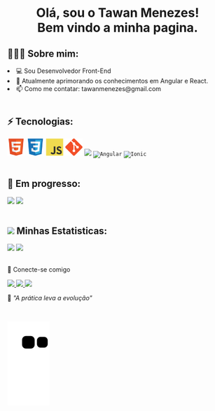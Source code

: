 <h1 align="center">Olá, sou o Tawan Menezes!<br>Bem vindo a minha pagina.</h1>


## 👨🏻‍💻 Sobre mim:
<li>💻  Sou Desenvolvedor Front-End
<li>🌱 Atualmente aprimorando os conhecimentos em Angular e React.
<li>📫 Como me contatar: tawanmenezes@gmail.com

<br>
<br>

## ⚡ Tecnologias:
<div>
<code><img width="40" src="https://github.com/tawangmenezes/tawangmenezes/blob/main/imgs/HTML.svg" alt="HTML"></code>
<code><img width="40" src="https://github.com/tawangmenezes/tawangmenezes/blob/main/imgs/CSS.svg" alt="CSS"></code>
<code><img width="40" src="https://github.com/tawangmenezes/tawangmenezes/blob/main/imgs/JS.svg" alt="Javascript"></code>
<code><img width="40" src="https://github.com/tawangmenezes/tawangmenezes/blob/main/imgs/git.svg" alt="Git"></code>
<code><img width="40" src="https://cdn.jsdelivr.net/gh/devicons/devicon/icons/typescript/typescript-original.svg" /></code>
<code><img width="40" src="https://cdn.jsdelivr.net/gh/devicons/devicon/icons/angularjs/angularjs-original.svg" alt="Angular"/></code>
<code><img width="40" src="https://cdn.jsdelivr.net/gh/devicons/devicon/icons/ionic/ionic-original.svg" alt="Ionic"/></code>

                
          
</div>

<br>
  
            
          
## 🧠 Em progresso:
<div>
<code><img width="40" src="https://cdn.jsdelivr.net/gh/devicons/devicon/icons/java/java-plain.svg" /></code>
<code><img width="40" src="https://cdn.jsdelivr.net/gh/devicons/devicon/icons/spring/spring-original.svg" /></code>
</div>

<br>
   
## <img src="https://media.giphy.com/media/cj87CxfRtrUifF3Ryk/giphy.gif" width="25"> Minhas Estatisticas:
<div>
  <a href="https://github.com/tawangmenezes"></a>
  <img width="49.5%" src="https://github-readme-stats.vercel.app/api?username=tawangmenezes&show_icons=true&theme=dark&hide_border=true"/>
  <img width="49%" src="https://github-readme-stats.vercel.app/api/top-langs/?username=tawangmenezes&layout=compact&langs_count=7&theme=dark"/>
</div>

<br>

<p dir="auto">💬 Conecte-se comigo<p>

 <div style="margin-top:15px"> 
  <a href="https://www.linkedin.com/in/tawan-menezes-897b27229/" rel="nofollow"><img src="https://camo.githubusercontent.com/c00f87aeebbec37f3ee0857cc4c20b21fefde8a96caf4744383ebfe44a47fe3f/68747470733a2f2f696d672e736869656c64732e696f2f62616467652f2d4c696e6b6564496e2d2532333030373742353f7374796c653d666f722d7468652d6261646765266c6f676f3d6c696e6b6564696e266c6f676f436f6c6f723d7768697465" data-canonical-src="https://img.shields.io/badge/-LinkedIn-%230077B5?style=for-the-badge&amp;logo=linkedin&amp;logoColor=white" style="max-width: 100%;">
 </a>
  <a href="https://api.whatsapp.com/send?phone=5533987409081" rel="nofollow" target="_blank"><img src="https://camo.githubusercontent.com/d9d4db0a25f6d41d6ef282c6adc2f9bd5b31201ef00ba580f5a945da4063a937/68747470733a2f2f696d672e736869656c64732e696f2f62616467652f57686174734170702d3235443336363f7374796c653d666f722d7468652d6261646765266c6f676f3d7768617473617070266c6f676f436f6c6f723d7768697465" data-canonical-src="https://img.shields.io/badge/WhatsApp-25D366?style=for-the-badge&amp;logo=whatsapp&amp;logoColor=white" style="max-width: 100%;">
 </a>
 <a href="mailto:tawanmenezes@gmail.com" rel="nofollow" target="_blank"><img src="https://camo.githubusercontent.com/927d6b3961fa048ff7303daf291cb5869dfa25018997cf8c1373c2f6a85b1458/68747470733a2f2f696d672e736869656c64732e696f2f62616467652f2d476d61696c2d2532333333333f7374796c653d666f722d7468652d6261646765266c6f676f3d676d61696c266c6f676f436f6c6f723d7768697465" style="max-width: 100%;">
 </a>
 

<p>🧠 <spam style="font-style:italic">"A prática leva a evolução"</spam></p>

<br>

![Snake animation](https://github.com/tawangmenezes/tawangmenezes/blob/output/github-contribution-grid-snake.svg)
</div>

